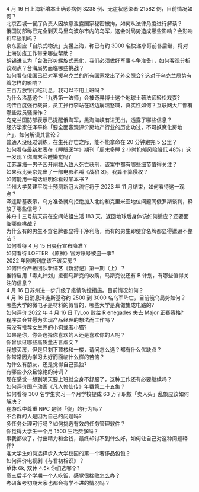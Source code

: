 4 月 16 日上海新增本土确诊病例 3238 例、无症状感染者 21582 例，目前情况如何？  
北京西城一餐厅负责人因故意泄露国家秘密被拘，如何从法律角度进行解读？  
俄国防部称已完全剿灭马里乌波尔市内的乌军，这会对局势造成哪些影响？会影响和平谈判吗？  
京东回应「自杀式物流」支援上海，称已有约 3000 名快递小哥前仆后继，将对上海防疫工作带来哪些帮助？  
胡锡进认为「台海形势螺旋式恶化，我们必须做好军事斗争准备」，如何客观分析该观点？台海局势面临哪些挑战？  
如何看待俄国已经对军援乌克兰的所有国家发出了外交照会? 这对于乌克兰局势有着怎样的影响？  
三百万放银行吃利息，我可以不用上班吗？  
为什么洛基这个「九界第一法师」会被奇异博士这个地球土著法师轻松戏耍?  
网传百度强行裁员，员工拎行李站在路边崩溃怒喊，真实性如何？互联网大厂都有哪些裁员骚操作？  
乌克兰国防部表示已提醒俄海军，黑海海峡有进无出，透露了哪些信息？  
经济学家任泽平称「要全面客观评价房地产行业的历史功过，不可妖魔化房地产」，如何解读其言论？  
普通人没经过训练，在生死存亡之际，能不能拿命在 20 分钟跑完 5 公里？  
如何看待最新发表在《睡眠医学》期刊「周末多睡 2 小时抑郁风险降低 48%」这一发现？你周末会睡懒觉吗?  
江苏滨海一男子因开闸救人致人死亡获刑，该案中都有哪些细节值得关注？  
如果我比吴京先出了一部电影名叫《战狼 3》，我算不算侵权？  
如何能用一句话证明你看过某本书？  
兰州大学黄建平院士预测新冠大流行将于 2023 年 11 月结束，如何看待这一观点？  
泽连斯基表示，乌方准备就乌拒绝加入北约和克里米亚地位问题同俄罗斯谈判，释放了哪些信号？  
神舟十三号航天员在空间站组生活 183 天，返回地球后身体该如何适应？还要面临哪些挑战？  
为什么有的男生不穿名牌都显得干净利落，而有的男生即使穿名牌都显得邋遢不整洁？  
如何看待 4 月 15 日央行宣布降准？  
如何看待 LOFTER 《原神》官方账号被盗一事?  
2022 年刚需到底该不该买房？  
如何评价严敏团队新综艺《新游记》第一期（上）？  
推特启用「毒丸计划」抵御马斯克的收购，马斯克说还有 B 计划，有哪些值得关注的信息？  
4 月 16 日苏州进一步升级了疫情防控措施。目前情况如何？  
4 月 16 日消息泽连斯基称约 2500 到 3000 名乌军阵亡，目前俄乌局势如何？  
哪些大学的微电子是材料的假冒的，哪些大学是真做集成电路的?  
如何评价 2022 年 4 月 16 日 TyLoo 败给 R enegades 失去 Major 正赛资格?  
程序员会甘愿为实现产品经理的想法而工作吗？  
有没有推荐女生养的小狗或者小猫?  
如果是你，你会选择你喜欢的人还是喜欢你的人呢？  
你曾读过哪些高质量古言虐文？  
我想买房，但是只剩下顶楼和一楼，请问怎么选？都有什么优缺点？  
你常常因为学习太好而面临什么样的苦恼？  
为什么有朋友，还是觉得自己孤独?  
有哪些小众且惊艳的诗词？  
现在感觉一想到明天要上班就全身不舒服了，这种工作还有必要继续吗？  
如何评价国产动画《凡人修仙传》年番第二十五集？  
如何看待 300 名学生实习一个月学校提成 63 万？职校「卖人头」乱象应该如何解决？  
在游戏中尊重 NPC 是很「傻」的行为吗？  
不合群的人是因为自己的问题吗?  
多任务处理可行吗？如何挑选有效的任务管理软件？  
你觉得大学生一个月 1500 生活费够吗？  
事我都做了，付出精力和金钱，最终却讨不到什么好，如何让自己对这种问题释怀?  
准大学生如何选择步入大学校园的第一个奢侈品包包？  
如何评价电视剧《与君初相识》？  
单休 6k, 双休 4.5k 你们选哪个?  
高三后半个学期一个人吃饭，感觉很挫败怎么办？  
考研备考初期大家也都会有学不进的情况吗？  
